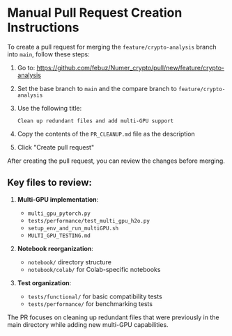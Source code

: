 # Manual Pull Request Creation Instructions

To create a pull request for merging the `feature/crypto-analysis` branch into `main`, follow these steps:

1. Go to: https://github.com/febuz/Numer_crypto/pull/new/feature/crypto-analysis

2. Set the base branch to `main` and the compare branch to `feature/crypto-analysis`

3. Use the following title:
   ```
   Clean up redundant files and add multi-GPU support
   ```

4. Copy the contents of the `PR_CLEANUP.md` file as the description

5. Click "Create pull request"

After creating the pull request, you can review the changes before merging.

## Key files to review:

1. **Multi-GPU implementation**:
   - `multi_gpu_pytorch.py`
   - `tests/performance/test_multi_gpu_h2o.py`
   - `setup_env_and_run_multiGPU.sh`
   - `MULTI_GPU_TESTING.md`

2. **Notebook reorganization**:
   - `notebook/` directory structure
   - `notebook/colab/` for Colab-specific notebooks

3. **Test organization**:
   - `tests/functional/` for basic compatibility tests
   - `tests/performance/` for benchmarking tests

The PR focuses on cleaning up redundant files that were previously in the main directory while adding new multi-GPU capabilities.